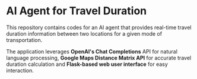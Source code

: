 # AI Agent for Travel Duration

This repository contains codes for an AI agent that provides real-time travel duration information between two locations for a given mode of transportation.

The application leverages **OpenAI's Chat Completions** API for natural language processing, **Google Maps Distance Matrix API** for accurate travel duration calculation and **Flask-based web user interface** for easy interaction.



 
